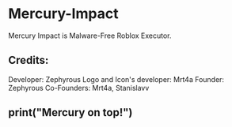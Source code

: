 # Mercury-Impact
Mercury Impact is Malware-Free Roblox Executor.

## Credits:
Developer: Zephyrous
Logo and Icon's developer: Mrt4a
Founder: Zephyrous
Co-Founders: Mrt4a, Stanislavv

## print("Mercury on top!")
